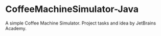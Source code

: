 # CoffeeMachineSimulator-Java
A simple Coffee Machine Simulator. 
Project tasks and idea by JetBrains Academy.
